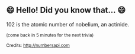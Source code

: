 ## 😄 Hello! Did you know that... 😄
102 is the atomic number of nobelium, an actinide.

<sup>(come back in 5 minutes for the next trivia)</sup>


<sup>Credits: http://numbersapi.com</sup>
